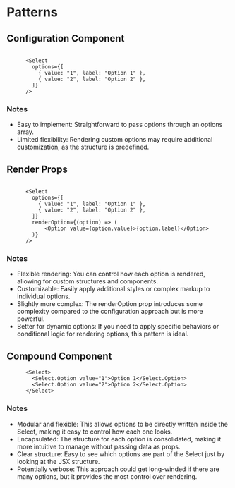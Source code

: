 # Patterns

## Configuration Component

```tsx

      <Select
        options={[
          { value: "1", label: "Option 1" },
          { value: "2", label: "Option 2" },
        ]}
      />

```

### Notes

- Easy to implement: Straightforward to pass options through an options array.
- Limited flexibility: Rendering custom options may require additional customization, as the structure is predefined.

## Render Props

```tsx

      <Select
        options={[
          { value: "1", label: "Option 1" },
          { value: "2", label: "Option 2" },
        ]}
        renderOption={(option) => (
            <Option value={option.value}>{option.label}</Option>
        )}
      />
```

### Notes

- Flexible rendering: You can control how each option is rendered, allowing for custom structures and components.
- Customizable: Easily apply additional styles or complex markup to individual options.
- Slightly more complex: The renderOption prop introduces some complexity compared to the configuration approach but is more powerful.
- Better for dynamic options: If you need to apply specific behaviors or conditional logic for rendering options, this pattern is ideal.

## Compound Component

```tsx
      <Select>
        <Select.Option value="1">Option 1</Select.Option>
        <Select.Option value="2">Option 2</Select.Option>
      </Select>
```

### Notes

- Modular and flexible: This allows options to be directly written inside the Select, making it easy to control how each one looks.
- Encapsulated: The structure for each option is consolidated, making it more intuitive to manage without passing data as props.
- Clear structure: Easy to see which options are part of the Select just by looking at the JSX structure.
- Potentially verbose: This approach could get long-winded if there are many options, but it provides the most control over rendering.


